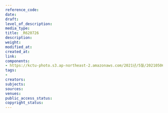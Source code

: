 ```yaml
---
reference_code: 
date: 
draft: 
level_of_description: 
media_type: 
title: _R620726
description: 
weight: 
modified_at: 
created_at: 
link: 
components:
- https://kctu-photo.s3.ap-northeast-2.amazonaws.com/2021년/5월/20210506_최저임금위원회+권순원+공익위원+사퇴촉구+기자회견/서울본부/_R620726.jpg
tags:
- 
creators: 
subjects: 
sources: 
venues: 
public_access_status: 
copyright_status: 
---
```

